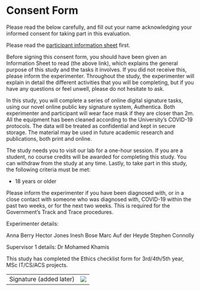 # Consent Form

Please read the below carefully, and fill out your name acknowledging your informed consent for taking part in this evaluation.

Please read the [participant information sheet](./Participant%20Information.md) first.

Before signing this consent form, you should have been given an Information Sheet to read (the above link), which explains the general purpose of this study and the tasks it involves. If you did not receive this, please inform the experimenter. Throughout the study, the experimenter will explain in detail the different activities that you will be completing, but if you have any questions or feel unwell, please do not hesitate to ask.

In this study, you will complete a series of online digital signature tasks, using our novel online public key signature system, Authentica. Both experimenter and participant will wear face mask if they are closer than 2m. All the equipment has been cleaned according to the University’s COVID-19 protocols. The data will be treated as confidential and kept in secure storage. The material may be used in future academic research and publications, both print and online.

The study needs you to visit our lab for a one-hour session. If you are a student, no course credits will be awarded for completing this study. You can withdraw from the study at any time. Lastly, to take part in this study, the following criteria must be met:

- 18 years or older

Please inform the experimenter if you have been diagnosed with, or in a close contact with someone who was diagnosed with, COVID-19 within the past two weeks, or for the next two weeks. This is required for the Government’s Track and Trace procedures.

Experimenter details:

Anna Berry
Hector Jones
Inesh Bose
Marc Auf der Heyde
Stephen Connolly

Supervisor 1 details:   Dr Mohamed Khamis

This study has completed the Ethics checklist form for 3rd/4th/5th year, MSc IT/CS/ACS projects.

<table>
<tbody>
  <tr>
    <td>Signature (added later)</td>
    <td><img src="https://img.shields.io/endpoint?url=https://authentica-io.vercel.app/api/036cbd4dcac909e09931f33e0261734d35e7b834b53e5aac2a7c382f4055bb2bde/e86b92811873d9af9b6b281c0202cae5dd76963433b64dcdbf26543f5d4c58b5/"></td>
  </tr>
</tbody>
</table>
